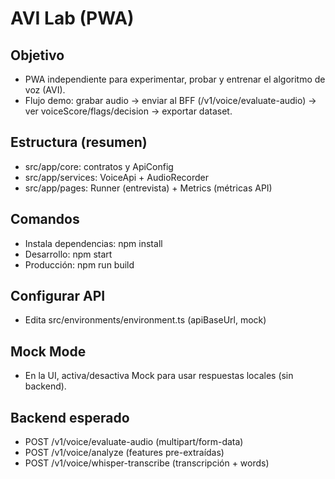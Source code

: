 # AVI Lab (PWA)

## Objetivo
- PWA independiente para experimentar, probar y entrenar el algoritmo de voz (AVI).
- Flujo demo: grabar audio → enviar al BFF (/v1/voice/evaluate-audio) → ver voiceScore/flags/decision → exportar dataset.

## Estructura (resumen)
- src/app/core: contratos y ApiConfig
- src/app/services: VoiceApi + AudioRecorder
- src/app/pages: Runner (entrevista) + Metrics (métricas API)

## Comandos
- Instala dependencias: npm install
- Desarrollo: npm start
- Producción: npm run build

## Configurar API
- Edita src/environments/environment.ts (apiBaseUrl, mock)

## Mock Mode
- En la UI, activa/desactiva Mock para usar respuestas locales (sin backend).

## Backend esperado
- POST /v1/voice/evaluate-audio (multipart/form-data)
- POST /v1/voice/analyze (features pre-extraídas)
- POST /v1/voice/whisper-transcribe (transcripción + words)
